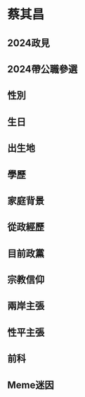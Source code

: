 # 蔡其昌

## 2024政見

## 2024帶公職參選

## 性別

## 生日

## 出生地

## 學歷

## 家庭背景

## 從政經歷

## 目前政黨

## 宗教信仰

## 兩岸主張

## 性平主張

## 前科

## Meme迷因
